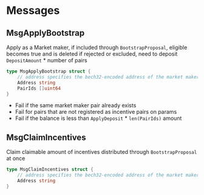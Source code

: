 <!-- order: 4 -->

# Messages

## MsgApplyBootstrap

Apply as a Market maker, if included through `BootstrapProposal`, eligible becomes true and is deleted if rejected or excluded, need to deposit `DepositAmount` * number of pairs

```go
type MsgApplyBootstrap struct {
    // address specifies the bech32-encoded address of the market maker will market making
    Address string
    PairIds []uint64
}
```

- Fail if the same market maker pair already exists
- Fail for pairs that are not registered as incentive pairs on params
- Fail if the balance is less than `ApplyDeposit` * `len(PairIds)` amount

## MsgClaimIncentives

Claim claimable amount of incentives distributed through `BootstrapProposal` at once

```go
type MsgClaimIncentives struct {
    // address specifies the bech32-encoded address of the market maker that claim incentives
    Address string
}
```